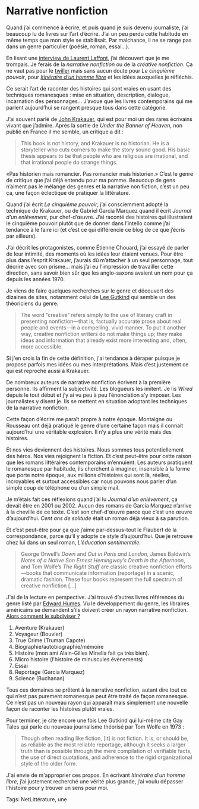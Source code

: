 # Narrative nonfiction

Quand j’ai commencé à écrire, et puis quand je suis devenu journaliste, j’ai beaucoup lu de livres sur l’art d’écrire. J’ai un peu perdu cette habitude en même temps que mon style se stabilisait. Par malchance, il ne se range pas dans un genre particulier (poésie, roman, essai…).<span id="more-4954"></span>

En lisant une [interview de Laurent Laffont](http://www.manuscrit.com/Edito/partenaires/Pages/MarsSavoEdit_LLaffonLat.asp), j’ai découvert que je me trompais. Je ferais de la *narrative nonfiction* ou de la *créative nonfiction*. Ça ne vaut pas pour le [twiller](http://twiller.tcrouzet.com/) mais sans aucun doute pour *Le cinquième pouvoir*, pour [*Itinéraire d’un homme libre*](http://ihl.tcrouzet.com/) et les idées auxquelles je réfléchis.

Ce serait l’art de raconter des histoires qui sont vraies en usant des techniques romanesques : mise en situation, description, dialogue, incarnation des personnages… J’avoue que les livres contemporains qui me parlent aujourd’hui se rangent presque tous dans cette catégorie.

J’ai souvent parlé de [John Krakauer](http://en.wikipedia.org/wiki/Jon_Krakauer), qui est pour moi un des rares écrivains vivant que j’admire. Après la sortie de *Under the Banner of Heaven*, non publié en France il me semble, un critique a dit :

> This book is not history, and Krakauer is no historian. He is a storyteller who cuts corners to make the story sound good. His basic thesis appears to be that people who are religious are irrational, and that irrational people do strange things.

«Pas historien mais romancier. Pas romancier mais historien.» C’est le genre de critique que j’ai déjà entendu pour ma pomme. Beaucoup de gens n’aiment pas le mélange des genres et la narrative non fiction, c’est un peu ça, une façon éclectique de pratiquer la littérature.

Quand j’ai écrit *Le cinquième pouvoir*, j’ai consciemment adopté la technique de Krakauer, ou de Gabriel Garcia Marquez quand il écrit *Journal d’un enlèvement*, pur chef-d’œuvre. J’ai raconté des histoires qui illustraient le cinquième pouvoir plutôt que de donner dans l’intello comme j’ai tendance à le faire ici (et c’est ce qui différencie ce blog de ce que j’écris par ailleurs).

J’ai décrit les protagonistes, comme Étienne Chouard, j’ai essayé de parler de leur intimité, des moments où les idées leur étaient venues. Pour être plus dans l’esprit Krakauer, j’aurais dû m’attacher à un seul personnage, tout décrire avec son prisme… mais j’ai eu l’impression de travailler cette direction, sans savoir bien sûr que les anglo-saxons avaient un nom pour ça depuis les années 1970.

Je viens de faire quelques recherches sur le genre et découvert des dizaines de sites, notamment celui de [Lee Gutkind](http://www.creativenonfiction.org/thejournal/whatiscnf.htm) qui semble un des théoriciens du genre.

> The word “creative” refers simply to the use of literary craft in presenting nonfiction—that is, factually accurate prose about real people and events—in a compelling, vivid manner. To put it another way, creative nonfiction writers do not make things up; they make ideas and information that already exist more interesting and, often, more accessible.

Si j'en crois la fin de cette définition, j'ai tendance à déraper puisque je propose parfois mes idées ou mes interprétations. Mais c’est justement ce qui est reproché aussi à Krakauer.

De nombreux auteurs de narrative nonfiction écrivent à la première personne. Ils affirment la subjectivité. Les blogueurs les imitent. Je lis *Wired* depuis le tout début et j’y ai vu peu à peu l’énonciation s’y imposer. Les journalistes y disent je. Ils se mettent en situation adoptant les techniques de la narrative nonfiction.

Cette façon d’écrire me paraît propre à notre époque. Montaigne ou Rousseau ont déjà pratiqué le genre d’une certaine façon mais il connait aujourd’hui une véritable explosion. Il n’y a plus une vérité mais des histoires.

Et nos vies deviennent des histoires. Nous sommes tous potentiellement des héros. Nos vies rejoignent la fiction. Et c’est peut-être pour cette raison que les romans littéraires contemporains m’ennuient. Les auteurs pratiquent le romanesque par habitude, ils cherchent à imaginer, insensible à la forme que porte notre époque, aux millions d’histoires qui sont là, réelles, incroyables et surtout accessibles car nous pouvons nous parler d’un simple coup de téléphone ou d’un simple mail.

Je m’étais fait ces réflexions quand j’ai lu *Journal d’un enlèvement*, ça devait être en 2001 ou 2002. Aucun des romans de Garcia Marquez n’arrive à la cheville de ce texte. C’est son chef-d'œuvre parce que c’est une œuvre d’aujourd’hui. *Cent ans de solitude* était un roman déjà vieux à sa parution.

Et c’est peut-être pour ça que j’aime par-dessus-tout le Flaubert de la correspondance, parce qu’il y adopte ce style d’aujourd’hui. Que je retrouve chez lui dans un seul roman, *L’éducation sentimentale*.

> George Orwell’s *Down* and *Out in Paris and London*, James Baldwin’s *Notes of a Native Son Ernest Hemingway’s Death in the Afternoon*, and Tom Wolfe’s *The Right Stuff* are classic creative nonfiction efforts—books that communicate information (reportage) in a scenic, dramatic fashion. These four books represent the full spectrum of creative nonfiction \[…\]

J'ai de la lecture en perspective. J’ai trouvé d’autres livres références du genre listé par [Edward Humes](http://www.edwardhumes.com/narrative.shtml). Vu le développement du genre, les libraires américains se demandent s’ils doivent créer un rayon narrative nonfiction. [Alors comment le subdiviser ?](http://laureltarulli.wordpress.com/2008/05/26/narrative-nonfiction-%E2%80%93-a-new-genre-heading/)

1. Aventure (Krakauer)
2. Voyageur (Bouvier)
3. True Crime (Truman Capote)
4. Biographie/autobiographie/mémoire
5. Histoire (mon ami Alain-Gilles Minella fait ça très bien).
6. Micro histoire (l'histoire de minuscules évènements)
7. Essai
8. Reportage (Garcia Marquez)
9. Science (Buchanan)

Tous ces domaines se prêtent à la narrative nonfiction, autant dire tout ce qui n’est pas purement romanesque peut être traité de façon romanesque. Ce n’est pas un nouveau rayon qui apparaît mais simplement une nouvelle façon de raconter les histoires plutôt vraies.

Pour terminer, je cite encore une fois Lee Gutkind qui lui-même cite Gay Tales qui parle du nouveau journalisme théorisé par Tom Wolfe en 1973 :

> Though often reading like fiction, \[it\] is not fiction. It is, or should be, as reliable as the most reliable reportage, although it seeks a larger truth than is possible through the mere compilation of verifiable facts, the use of direct quotations, and adherence to the rigid organizational style of the older form.

J'ai envie de m'approprier ces propos. En écrivant *Itinéraire d’un homme libre*, j’ai justement recherché une vérité plus grande, j’ai voulu dépasser l’histoire pour y trouver un sens pour moi.

Tags: NetLittérature, une